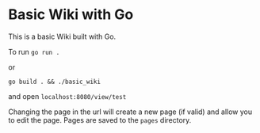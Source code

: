 # Basic Wiki with Go

This is a basic Wiki built with Go.

To run
`go run .`

or

`go build . && ./basic_wiki`

and open `localhost:8080/view/test`

Changing the page in the url will create a new page (if valid) and allow you to edit the page. Pages are saved to the `pages` directory.
